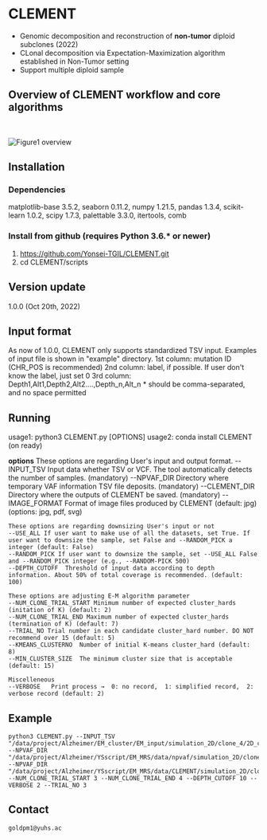 # CLEMENT
- Genomic decomposition and reconstruction of **non-tumor** diploid subclones (2022)
- CLonal decomposition via Expectation-Maximization algorithm established in Non-Tumor setting
- Support multiple diploid sample

## Overview of CLEMENT workflow and core algorithms
<br/>

![Figure1 overview](https://user-images.githubusercontent.com/56012432/195979886-cd29df09-8291-4150-9001-db7dde5e7567.png)
<br/>

## Installation
### Dependencies
matplotlib-base 3.5.2, seaborn 0.11.2, numpy 1.21.5, pandas 1.3.4, scikit-learn 1.0.2, scipy 1.7.3, palettable 3.3.0, itertools, comb
### Install from github (requires Python 3.6.* or newer)
1. https://github.com/Yonsei-TGIL/CLEMENT.git
2. cd CLEMENT/scripts

## Version update
1.0.0 (Oct 20th, 2022)

## Input format
As now of 1.0.0, CLEMENT only supports standardized TSV input. Examples of input file is shown in "example" directory.
1st column:	mutation ID (CHR_POS is recommended)
2nd column: label, if possible. If user don't know the label, just set 0
3rd column: Depth1,Alt1,Depth2,Alt2....,Depth_n,Alt_n    * should be comma-separated, and no space permitted

## Running
usage1: python3 CLEMENT.py [OPTIONS]
usage2: conda install CLEMENT (on ready)

**options**
	These options are regarding User's input and output format.
	--INPUT_TSV	Input data whether TSV or VCF. The tool automatically detects the number of samples. (mandatory)
	--NPVAF_DIR Directory where temporary VAF information TSV file deposits. (mandatory)
	--CLEMENT_DIR Directory where the outputs of CLEMENT be saved. (mandatory)
	--IMAGE_FORMAT Format of image files produced by CLEMENT (default: jpg)  (options: jpg, pdf, svg)

	These options are regarding downsizing User's input or not
	--USE_ALL If user want to make use of all the datasets, set True. If user want to downsize the sample, set False and --RANDOM_PICK a integer (default: False)
	--RANDOM_PICK If user want to downsize the sample, set --USE_ALL False and --RANDOM_PICK integer (e.g., --RANDOM-PICK 500)
	--DEPTH_CUTOFF	Threshold of input data according to depth information. About 50% of total coverage is recommended. (default: 100)

	These options are adjusting E-M algorithm parameter
	--NUM_CLONE_TRIAL_START Minimum number of expected cluster_hards (initation of K) (default: 2)
	--NUM_CLONE_TRIAL_END Maximum number of expected cluster_hards (termination of K) (default: 7)
	--TRIAL_NO Trial number in each candidate cluster_hard number. DO NOT recommend over 15 (default: 5)
	--KMEANS_CLUSTERNO	Number of initial K-means cluster_hard (default: 8)
	--MIN_CLUSTER_SIZE	The minimum cluster size that is acceptable (default: 15)

	Miscelleneous
	--VERBOSE	Print process →  0: no record,  1: simplified record,  2: verbose record (default: 2)

## Example
	python3 CLEMENT.py --INPUT_TSV "/data/project/Alzheimer/EM_cluster/EM_input/simulation_2D/clone_4/2D_clone4_0.txt" --NPVAF_DIR "/data/project/Alzheimer/YSscript/EM_MRS/data/npvaf/simulation_2D/clone_4/0"   --NPVAF_DIR "/data/project/Alzheimer/YSscript/EM_MRS/data/CLEMENT/simulation_2D/clone_4/0"   --NUM_CLONE_TRIAL_START 3 --NUM_CLONE_TRIAL_END 4 --DEPTH_CUTOFF 10 --VERBOSE 2 --TRIAL_NO 3

## Contact
	goldpm1@yuhs.ac
